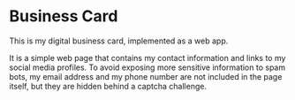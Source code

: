 # Business Card

This is my digital business card, implemented as a web app.

It is a simple web page that contains my contact information and links to my
social media profiles. To avoid exposing more sensitive information to spam
bots, my email address and my phone number are not included in the page itself,
but they are hidden behind a captcha challenge.
